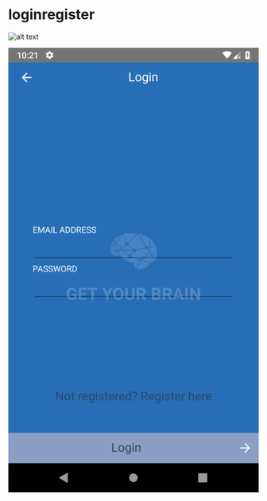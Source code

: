 # loginregister

![alt text](https://raw.githubusercontent.com/prgrm274/loginregister/branch/path/to/login.png)

![Screenshot](login.png)
